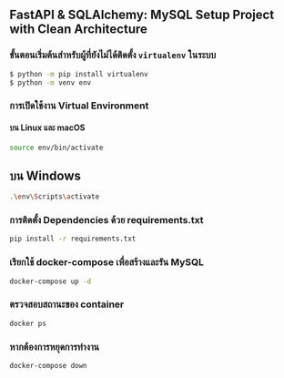 ## FastAPI & SQLAlchemy: MySQL Setup Project with Clean Architecture

### ขั้นตอนเริ่มต้นสำหรับผู้ที่ยังไม่ได้ติดตั้ง `virtualenv` ในระบบ  

```bash
$ python -m pip install virtualenv 
$ python -m venv env 
```

### การเปิดใช้งาน Virtual Environment

#### บน Linux และ macOS

```bash
source env/bin/activate  
```

## บน Windows

```bash
.\env\Scripts\activate 
```


### การติดตั้ง Dependencies ด้วย requirements.txt

```bash
pip install -r requirements.txt 
```


### เรียกใช้ docker-compose เพื่อสร้างและรัน MySQL

```bash
docker-compose up -d
```

### ตรวจสอบสถานะของ container

```bash
docker ps 
```

### หากต้องการหยุดการทำงาน

```bash
docker-compose down
```